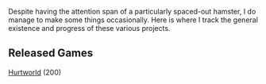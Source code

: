 Despite having the attention span of a particularly spaced-out hamster, I do manage to make some things occasionally. Here is where I track the general existence and progress of these various projects.

## Released Games

[Hurtworld](/hurtworld) (200)
